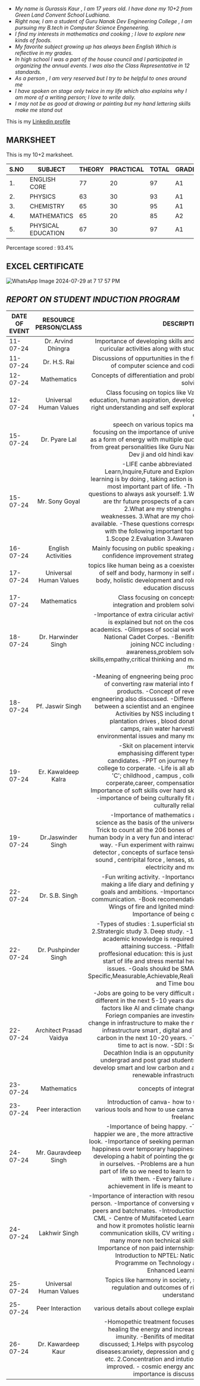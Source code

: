 - *My name is Gurassis Kaur , I am 17 years old. I have done my 10+2 from Green Land Convent School Ludhiana.*
- *Right now, I am a student of Guru Nanak Dev Engineering College , I am pursuing my B.tech in Computer Science Engeneering.*
- *I find my interests in mathematics and cooking ; I love to explore new kinds of foods.*
- *My favorite subject growing up has always been English Which is reflective in my grades.*
- *In high school I was a part of the house council and I participated in organizing the annual events. I was also the Class Representative in 12 standards.*
- *As a person , I am very reserved but I try to be helpful to ones around me*
- *I have spoken on stage only twice in my life which also explains why I am more of a writing person; I love to write daily.*
- *I may not be as good at drawing or painting but my hand lettering skills make me stand out*
  
This is my [Linkedin profile](www.linkedin.com/in/gurassiskaur)

## MARKSHEET 
This is my 10+2 marksheet. 

| S.NO     | SUBJECT        | THEORY  | PRACTICAL | TOTAL | GRADE | 
| -------- | -------------- | ------- | --------- | ----- | ----- |
| 1.        | ENGLISH CORE  | 77  |      20     |    97    |   A1    |
| 2.        | PHYSICS      |   63  |      30     |    93   |    A1   |
| 3.        | CHEMISTRY      |   65  |       30     |  95      |   A1    |
| 4.        | MATHEMATICS    |  65     |      20      |    85    |    A2    |
| 5.        | PHYSICAL EDUCATION    |    67    |       30    |   97     |     A1    |

Percentage scored : 93.4%

## EXCEL CERTIFICATE
![WhatsApp Image 2024-07-29 at 7 17 57 PM](https://github.com/user-attachments/assets/c317c1dd-cdda-4754-8a25-57c1b2d88a8a)

## *REPORT ON STUDENT INDUCTION PROGRAM*

|  DATE OF EVENT  | RESOURCE PERSON/CLASS      | DESCRIPTION  |
| ----------------- |:-------------:        | -----:       |
| 11-07-24         | Dr. Arvind Dhingra    |  Importance of developing skills and co curicular activities along with studies  |
| 11-07-24   | Dr. H.S. Rai          | Discussions of oppurtunities in the field of computer science and coding.             |
| 12-07-24   | Mathematics           | Concepts of differentiation and problem solving. |
| 12-07-24   | Universal Human Values| Class focusing on topics like Value education, human aspiration, developing right understanding and self exploration etc. |
| 15-07-24   | Dr. Pyare Lal | speech on various topics mainly focusing on the importance of universe as a form of energy with multiple quotes from great personalities like Guru Nanak Dev ji and old hindi kavitas | 
| 15-07-24   | Mr. Sony Goyal        | -LIFE canbe abbreviated as : Learn,Inquire,Future and Explore. -learning is by doing , taking action is the most important part of life. -Three questions to always ask yourself: 1.What are thr future prospects of a career. 2.What are my strenghs and weaknesses. 3.What are my choices available. -These questions correspond with the following important topics: 1.Scope 2.Evaluation 3.Awareness          |
| 16-07-24   | English Activities    | Mainly focusing on public speaking and confidence improvement strategies. |
| 17-07-24   | Universal Human Values| topics like human being as a coexistence of self and body, harmony in self and body, holistic development and role of education discussed. |
| 17-07-24   | Mathematics           | Class focusing on concepts of integration and problem solving. | 
| 18-07-24   | Dr. Harwinder Singh   | -Importance of extra ciricular activities is explained but not on the cost of academics. -Glimpses of social work by National Cadet Corpes. -Benifits of joining NCC including self awareness,problem solving skills,empathy,critical thinking and many more.             |
| 18-07-24   | Pf. Jaswir Singh      | -Meaning of engneering being process of converting raw material into final products. -Concept of reverse engneering also discussed. -Difference between a scientist and an engineer. -Activities by NSS including tree plantation drives , blood donation camps, rain water harvesting, environmental issues and many more.             |
| 19-07-24   | Er. Kawaldeep Kalra   | -Skit on placement interviews emphasising different types of candidates. -PPT on journey from college to corperate. -Life is all about 'C'; childhood , campus , college corperate,career, compensation. -Importance of soft skills over hard skills. -importance of being culturally fit and culturally reliable.               | 
| 19-07-24   | Dr.Jaswinder Singh    | -Importance of mathematics and science as the basis of the universe. -Trick to count all the 206 bones of the human body in a very fun and interactive way. -Fun experiment with rainwater detector , concepts of surface tension , sound , centripital force , lenses, static electricity and more.             |
| 22-07-24 | Dr. S.B. Singh     | -Fun writing activity. -Inportance of making a life diary and defining your goals and ambitions. -Importance of communication. -Book recomendations Wings of fire and Ignited minds. -Importance of being one. 
| 22-07-24 | Dr. Pushpinder Singh      | -Types of studies : 1.superficial study 2.Stratergic study 3. Deep study. -15% academic knowledge is required for attaining success. -Pitfalls of proffesional education: this is just the start of life and stress mental health issues. -Goals shoukd be SMART: Specific,Measurable,Achievable,Realistic and Time bound. | 
| 22-07-24 | Architect Prasad Vaidya | -Jobs are going to be very difficult and different in the next 5-10 years due to factors like AI and climate change. -Foriegn companies are investing in change in infrastructure to make the new infrastructure smart , digital and low carbon in the next 10-20 years. -The time to act is now. -SDI : Solar Decathlon India is an opputunity for undergrad and post grad students to develop smart and low carbon and also renewable infrastructure. |
| 23-07-24 | Mathematics | concepts of integration | 
| 23-07-24 | Peer interaction | Introduction of canva- how to use various tools and how to use canva for freelancing | 
| 24-07-24 | Mr. Gauravdeep Singh | -Importance of being happy. -The happier we are , the more attractive we look. -Importance of seeking permanent happiness over temporary happiness. -developing a habit of pointing the good in ourselves. -Problems are a human part of life so we need to learn to live with them. -Every failure and achievement in life is meant to be. | 
| 24-07-24 | Lakhwir Singh | -Importance of interaction with resource person. -Importance of conversing with peers and batchmates. -Introduction to CML - Centre of Multifaceted Learning and how it promotes holistic learning , communication skills, CV writing and many more non technical skills. -Importance of non paid internships. -Introduction to NPTEL: National Programme on Technology and Enhanced Learning. | 
| 25-07-24 | Universal Human Values | Topics like harmony in society, self regulation and outcomes of right understanding |
| 25-07-24 | Peer Interaction | various details about college explained |
| 26-07-24 | Dr. Kawardeep Kaur | -Homopethic treatment focuses on healing the energy and increasing imunity. -Benifits of meditation discussed; 1.Helps with psycological diseases:anxiety, depression and guilt etc. 2.Concentration and intution is improved. - cosmic energy and its importance is discussed. | 
